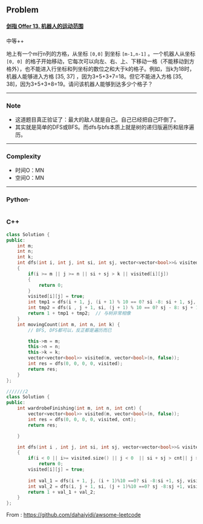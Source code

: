 ## Problem

#### [剑指 Offer 13. 机器人的运动范围](https://leetcode-cn.com/problems/ji-qi-ren-de-yun-dong-fan-wei-lcof/)

中等++

地上有一个m行n列的方格，从坐标 `[0,0]` 到坐标 `[m-1,n-1]` 。一个机器人从坐标 `[0, 0] `的格子开始移动，它每次可以向左、右、上、下移动一格（不能移动到方格外），也不能进入行坐标和列坐标的数位之和大于k的格子。例如，当k为18时，机器人能够进入方格 [35, 37] ，因为3+5+3+7=18。但它不能进入方格 [35, 38]，因为3+5+3+8=19。请问该机器人能够到达多少个格子？

------

### Note

- 这道题目真正验证了：最大的敌人就是自己。自己已经把自己吓倒了。
- 其实就是简单的DFS或BFS。而dfs与bfs本质上就是树的递归版遍历和层序遍历。

------

### Complexity

- 时间O：MN
- 空间O：MN

------

### Python·

```python

```

### C++

```C++
class Solution {
public:
    int m;
    int n;
    int k;
    int dfs(int i, int j, int si, int sj, vector<vector<bool>>& visited)
    {
        if(i >= m || j >= n || si + sj > k || visited[i][j])
        {
            return 0;
        }
        visited[i][j] = true;
        int tmp1 = dfs(i + 1, j, (i + 1) % 10 == 0? si -8: si + 1, sj, visited);
        int tmp2 = dfs(i , j + 1, si, (j + 1) % 10 == 0? sj - 8: sj + 1, visited);
        return 1 + tmp1 + tmp2;  // 与树非常相像
    }
    int movingCount(int m, int n, int k) {
        // BFS, DFS都可以，反正都是遍历而已

        this->m = m;
        this->n = n;
        this->k = k;
        vector<vector<bool>> visited(m, vector<bool>(n, false));
        int res = dfs(0, 0, 0, 0, visited);
        return res;
    }
};

///////2
class Solution {
public:
    int wardrobeFinishing(int m, int n, int cnt) {
        vector<vector<bool>> visited(m, vector<bool>(n, false));
        int res = dfs(0, 0, 0, 0, visited, cnt);
        return res;       

    }

    int dfs(int i , int j, int si, int sj, vector<vector<bool>>& visited, const int cnt)
    {
        if(i < 0 || i>= visited.size() || j < 0  || si + sj > cnt|| j >=visited[0].size() || visited[i][j])
            return 0;
        visited[i][j] = true;
        
        int val_1 = dfs(i + 1, j, (i + 1)%10 ==0? si -8:si +1, sj, visited, cnt);
        int val_2 = dfs(i, j + 1, si, (j + 1)%10 ==0? sj -8:sj +1, visited, cnt);
        return 1 + val_1 + val_2;
    }
};
```



From : https://github.com/dahaiyidi/awsome-leetcode
